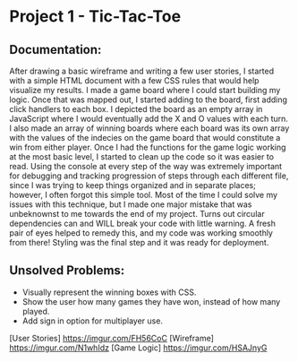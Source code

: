 # Project 1 - Tic-Tac-Toe

## Documentation:

 After drawing a basic wireframe and writing a few user stories, I started with a simple HTML document with a few CSS rules that would help visualize my results. I made a game board where I could start building my logic. Once that was mapped out, I started adding to the board, first adding click handlers to each box. I depicted the board as an empty array in JavaScript where I would eventually add the X and O values with each turn. I also made an array of winning boards where each board was its own array with the values of the indecies on the game board that would constitute a win from either player. Once I had the functions for the game logic working at the most basic level, I started to clean up the code so it was easier to read. Using the console at every step of the way was extremely important for debugging and tracking progression of steps through each different file, since I was trying to keep things organized and in separate places; however, I often forgot this simple tool. Most of the time I could solve my issues with this technique, but I made one major mistake that was unbeknownst to me towards the end of my project. Turns out circular dependencies can and WILL break your code with little warning. A fresh pair of eyes helped to remedy this, and my code was working smoothly from there! Styling was the final step and it was ready for deployment.

## Unsolved Problems:

- Visually represent the winning boxes with CSS.
- Show the user how many games they have won, instead of how many played.
- Add sign in option for multiplayer use.

[User Stories] https://imgur.com/FH56CoC
[Wireframe] https://imgur.com/N1whIdz
[Game Logic] https://imgur.com/HSAJnyG
